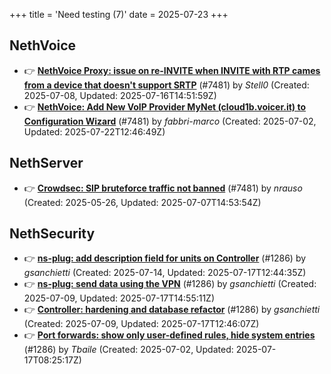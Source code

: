 +++
title = 'Need testing (7)'
date = 2025-07-23
+++

## NethVoice
- :point_right: **[NethVoice Proxy: issue on re-INVITE when INVITE with RTP cames from a device that doesn't support SRTP](https://github.com/NethServer/dev/issues/7546)** (#7481) by *Stell0* (Created: 2025-07-08, Updated: 2025-07-16T14:51:59Z)
- :point_right: **[NethVoice: Add New VoIP Provider MyNet (cloud1b.voicer.it) to Configuration Wizard](https://github.com/NethServer/dev/issues/7540)** (#7481) by *fabbri-marco* (Created: 2025-07-02, Updated: 2025-07-22T12:46:49Z)

## NethServer
- :point_right: **[Crowdsec: SIP bruteforce traffic not banned](https://github.com/NethServer/dev/issues/7481)** (#7481) by *nrauso* (Created: 2025-05-26, Updated: 2025-07-07T14:53:54Z)

## NethSecurity
- :point_right: **[ns-plug: add description field for units on Controller](https://github.com/NethServer/nethsecurity/issues/1302)** (#1286) by *gsanchietti* (Created: 2025-07-14, Updated: 2025-07-17T12:44:35Z)
- :point_right: **[ns-plug: send data using the VPN](https://github.com/NethServer/nethsecurity/issues/1301)** (#1286) by *gsanchietti* (Created: 2025-07-09, Updated: 2025-07-17T14:55:11Z)
- :point_right: **[Controller: hardening and database refactor](https://github.com/NethServer/nethsecurity/issues/1300)** (#1286) by *gsanchietti* (Created: 2025-07-09, Updated: 2025-07-17T12:46:07Z)
- :point_right: **[Port forwards: show only user-defined rules, hide system entries](https://github.com/NethServer/nethsecurity/issues/1286)** (#1286) by *Tbaile* (Created: 2025-07-02, Updated: 2025-07-17T08:25:17Z)

